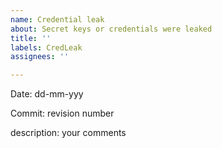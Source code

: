 ```yaml
---
name: Credential leak
about: Secret keys or credentials were leaked
title: ''
labels: CredLeak
assignees: ''

---
```


Date: dd-mm-yyy

Commit: revision number

description: your comments
